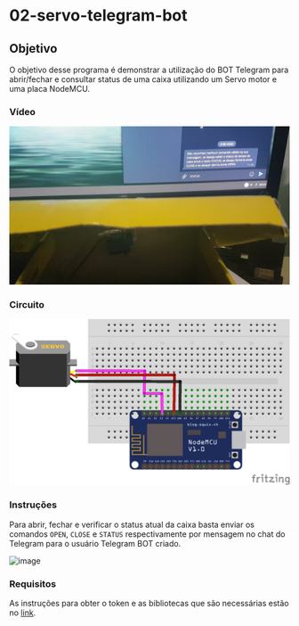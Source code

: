 # 02-servo-telegram-bot

## Objetivo

O objetivo desse programa é demonstrar a utilização do BOT Telegram para abrir/fechar e consultar status de uma caixa utilizando um Servo motor e uma placa NodeMCU.

### Vídeo

[![Vídeo](../resources/capa.png)](https://youtu.be/Jym0sXVIiVU)

### Circuito

![image](resources/servo_bb.png)

### Instruções

Para abrir, fechar e verificar o status atual da caixa basta enviar os comandos `OPEN`, `CLOSE` e `STATUS` respectivamente por mensagem no chat do Telegram para o usuário Telegram BOT criado.

![image](resources/on-off.png)

### Requisitos

As instruções para obter o token e as bibliotecas que são necessárias estão no [link](../README.md).
